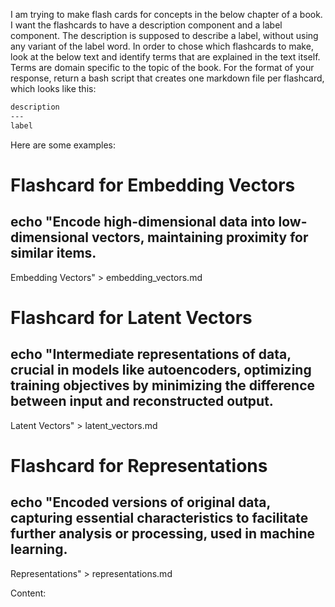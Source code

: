 I am trying to make flash cards for concepts in the below chapter of a book. I want the flashcards to have a description component and a label component. The description is supposed to describe a label, without using any variant of the label word. In order to chose which flashcards to make, look at the below text and identify terms that are explained in the text itself. Terms are domain specific to the topic of the book.  For the format of your response, return a bash script that creates one markdown file per flashcard, which looks like this:


```label.md
description
---
label
```

Here are some examples:

# Flashcard for Embedding Vectors
echo "Encode high-dimensional data into low-dimensional vectors, maintaining proximity for similar items.
---
Embedding Vectors" > embedding_vectors.md

# Flashcard for Latent Vectors
echo "Intermediate representations of data, crucial in models like autoencoders, optimizing training objectives by minimizing the difference between input and reconstructed output.
---
Latent Vectors" > latent_vectors.md

# Flashcard for Representations
echo "Encoded versions of original data, capturing essential characteristics to facilitate further analysis or processing, used in machine learning.
---
Representations" > representations.md

Content: